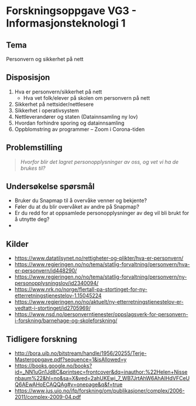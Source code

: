 # Forskningsoppgave VG3 - Informasjonsteknologi 1

## Tema
Personvern og sikkerhet på nett

## Disposisjon 
1.	Hva er personvern/sikkerhet på nett
    - Hva vet folk/elever på skolen om personvern på nett
2.	Sikkerhet på nettsider/nettlesere
3.	Sikkerhet i operativsystem
4.	Nettleverandører og staten (Datainnsamling ny lov)
5.	Hvordan forhindre sporing og datainnsamling
6.	Oppblomstring av programmer – Zoom i Corona-tiden

## Problemstilling
> *Hvorfor blir det lagret personopplysninger av oss, og vet vi ha de brukes til?*

## Undersøkelse spørsmål
- Bruker du Snapmap til å overvåke venner og bekjente?
- Føler du at du blir overvåket av andre på Snapmap?
- Er du redd for at oppsamlede personopplysninger av deg vil bli brukt for å utnytte deg?
- 

## Kilder
- https://www.datatilsynet.no/rettigheter-og-plikter/hva-er-personvern/   
- https://www.regjeringen.no/no/tema/statlig-forvaltning/personvern/hva-er-personvern/id448290/   
- https://www.regjeringen.no/no/tema/statlig-forvaltning/personvern/ny-personopplysningslov/id2340094/   
- https://www.nrk.no/norge/flertall-pa-stortinget-for-ny-etterretningstjenestelov-1.15045224   
- https://www.regjeringen.no/no/aktuelt/ny-etterretningstjenestelov-er-vedtatt-i-stortinget/id2705969/ 
- https://www.nsd.no/personverntjenester/oppslagsverk-for-personvern-i-forskning/barnehage-og-skoleforskning/  

## Tidligere forskning
- http://bora.uib.no/bitstream/handle/1956/20255/Terje-Masteroppgave.pdf?sequence=1&isAllowed=y
- https://books.google.no/books?id=_NN1uGn1Jd8C&printsec=frontcover&dq=inauthor:%22Helen+Nissenbaum%22&hl=no&sa=X&ved=2ahUKEwj_7_WB7JrtAhW6AhAIHdVFCeUQ6AEwAHoECAQQAg#v=onepage&q&f=true
- https://www.jus.uio.no/ifp/forskning/om/publikasjoner/complex/2006-2011/complex-2009-04.pdf